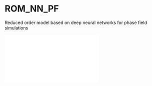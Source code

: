 # ROM_NN_PF
Reduced order model based on deep neural networks for phase field simulations  

![Alt text](./train/2D_benchmark/alpha_grains32_case0_anis0.08_G2.4R1.52_error7.pdf?raw=true "Optional Title")
